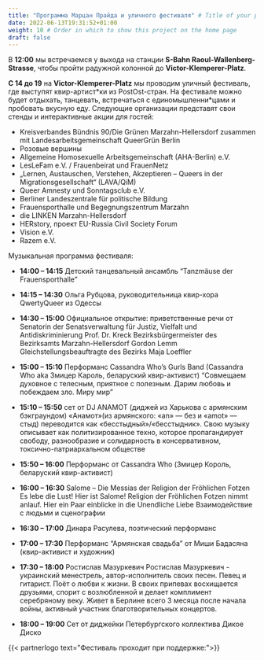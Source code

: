 ```yaml
---
title: "Программа Марцан Прайда и уличного фестиваля" # Title of your project
date: 2022-06-13T19:31:52+01:00
weight: 10 # Order in which to show this project on the home page
draft: false
---
```


В **12:00** мы встречаемся у выхода на станции **S-Bahn Raoul-Wallenberg-Strasse**, чтобы пройти радужной колонной до **Victor-Klemperer-Platz**.

**С 14 до 19** на **Victor-Klemperer-Platz** мы проводим уличный фестиваль, где выступят квир-артист\*ки из PostOst-стран. На фестивале можно будет отдыхать, танцевать, встречаться с единомышленни*цами и пробовать вкусную еду. Следующие организации представят свои стенды и интерактивные акции для гостей:

* Kreisverbandes Bündnis 90/Die Grünen Marzahn-Hellersdorf  zusammen mit Landesarbeitsgemeinschaft QueerGrün Berlin
* Розовые вершины
* Allgemeine Homosexuelle Arbeitsgemeinschaft (AHA-Berlin) e.V.
* LesLeFam e.V. / Frauenbeirat und FrauenNetz
* „Lernen, Austauschen, Verstehen, Akzeptieren – Queers in der Migrationsgesellschaft“ (LAVA/QiM)
* Queer Amnesty und Sonntagsclub e.V.
* Berliner Landeszentrale für politische Bildung
* Frauensporthalle und Begegnungszentrum Marzahn
* die LINKEN Marzahn-Hellersdorf
* HERstory, проект EU-Russia Civil Society Forum
* Vision e.V.
* Razem e.V.

Музыкальная программа фестиваля:

* **14:00 – 14:15** Детский танцевальный ансамбль “Tanzmäuse der Frauensporthalle”

* **14:15 – 14:30** Ольга Рубцова, руководительница квир-хора QwertyQueer из Одессы

* **14:30 – 15:00** Официальное открытие: приветственные речи от Senatorin der Senatsverwaltung für Justiz, Vielfalt und Antidiskriminierung Prof. Dr. Kreck Bezirksbürgermeister des Bezirksamts Marzahn-Hellersdorf Gordon Lemm Gleichstellungsbeauftragte des Bezirks Maja Loeffler

* **15:00 – 15:10** Перформанс Cassandra Who’s Gurls Band (Cassandra Who aka Змицер Кароль, беларуский квир-активист)
“Совмещаем духовное с телесным, приятное с полезным. Дарим любовь и побеждаем зло. Миру мир”

* **15:10 – 15:50** сет от DJ ANAMOT (диджей из Харькова с армянским бэкграундом)
«Анамот»(из армянского: «an» — без и «amot» — стыд) переводится как «бесстыдный»/«бесстыдник». Свою музыку описывает как политизированное техно, которое пропагандирует свободу, разнообразие и солидарность в консервативном, токсично-патриархальном обществе

* **15:50 – 16:00** Перформанс от Cassandra Who (Змицер Король, беларуский квир-активист)

* **16:00 – 16:30** Salome – Die Messias der Religion der Fröhlichen Fotzen
Es lebe die Lust! Hier ist Salome! Religion der Fröhlichen Fotzen nimmt anlauf. Hier ein Paar einblicke in die Unendliche Liebe Взаимодействие с людьми и сценографии

* **16:30 – 17:00** Динара Расулева, поэтический перформанс

* **17:00 – 17:30** Перформанс “Армянская свадьба” от Миши Бадасяна (квир-активист и художник)

* **17:30 – 18:00** Ростислав Мазуркевич
Ростислав Мазуркевич - украинский менестрель, автор-исполнитель своих песен. Певец и гитарист. Поёт о любви к жизни. В своих припевах восхищается друзьями, спорит с возлюбленной и делает комплимент серебряному веку. Живет в Берлине всего 3 месяца после начала войны, активный участник благотворительных концертов.

* **18:00  – 19:00** Сет от диджейки Петербургского коллектива Дикое Диско


{{< partnerlogo text="Фестиваль проходит при поддержке:">}}

